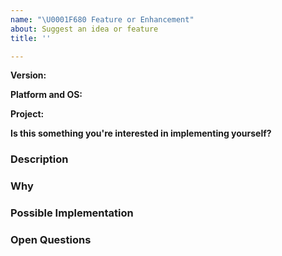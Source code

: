 ```yaml
---
name: "\U0001F680 Feature or Enhancement"
about: Suggest an idea or feature
title: ''

---
```


<!-- Provide a general summary of your suggestion in the "Title" above -->
<!--
Optional: Provide the exact version you're experiencing issues with. This could
matter, even if it's a really old version. Do note that bugs in older versions
are commonly fixed in newer versions and that newer versions are much more
actively maintained than older versions, so it's unlikely we'll add new features
to older versions.
-->
**Version:**

<!--
Optional: Provide the name and version of both the platform (Chrome, Node, etc.)
and operating system you're running this library on. If it's multiple, feel free
to list multiple. This could matter, even if it's super ancient like IE 6 on
Windows XP.
-->
**Platform and OS:**

<!--
Optional: Provide a link to your project, if it happens to be open source or if
you created a repo somewhere that we can look into further. If it's multiple
projects, feel free to list them all.
-->
**Project:**

<!-- Required -->
**Is this something you're interested in implementing yourself?**

### Description
<!--
What exactly are you suggesting? Is it a particular missing feature? An odd
design choice you think could be improved? This doesn't need to be a concrete,
fully-fledged proposal, but it does need to be clear - it's hard to act on
suggestions that are too vague or generic.
-->

### Why
<!--
Why is this important to you? How would you use it? We need to know what
problems it would solve in the real world and what benefits it would bring, for
both you and other potential users, so we know how we should prioritize it and
so we can see if a better solution might exist.
-->

### Possible Implementation
<!--
Optional: How might this be implemented? This is optional, but it helps us put
the size and cost of the feature into perspective. Simpler features to implement
can often be justified by just being helpful, but big, complex features could
require a massive benefit to pay for their size, scale, and complexity.
-->

### Open Questions
<!--
Optional: What things still need discussed? If there are certain details you
aren't sure about, this could help inform discussion. Open questions like these
are precisely what shaped Mithril's sync vs async redraw API to be what they are
in v2.
-->
